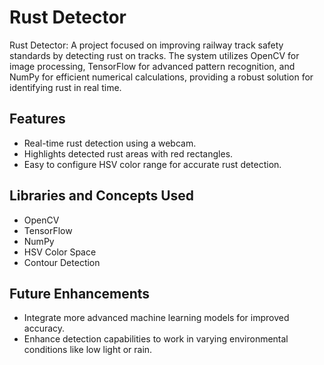 # Rust Detector

Rust Detector: A project focused on improving railway track safety standards by detecting rust on tracks. The system utilizes OpenCV for image processing, TensorFlow for advanced pattern recognition, and NumPy for efficient numerical calculations, providing a robust solution for identifying rust in real time.
## Features

- Real-time rust detection using a webcam.
- Highlights detected rust areas with red rectangles.
- Easy to configure HSV color range for accurate rust detection.

## Libraries and Concepts Used

- OpenCV
- TensorFlow
- NumPy
- HSV Color Space
- Contour Detection


## Future Enhancements

- Integrate more advanced machine learning models for improved accuracy.
- Enhance detection capabilities to work in varying environmental conditions like low light or rain.
